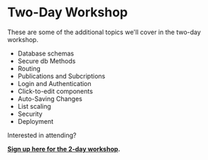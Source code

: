 # Two-Day Workshop

These are some of the additional topics we'll cover in the two-day workshop.

- Database schemas
- Secure db Methods
- Routing
- Publications and Subcriptions
- Login and Authentication
- Click-to-edit components
- Auto-Saving Changes
- List scaling
- Security
- Deployment

Interested in attending?

**[Sign up here for the 2-day workshop](https://www.eventbrite.com/e/full-stack-web-development-workshop-meteorjs-reactjs-tickets-24910341502).**

